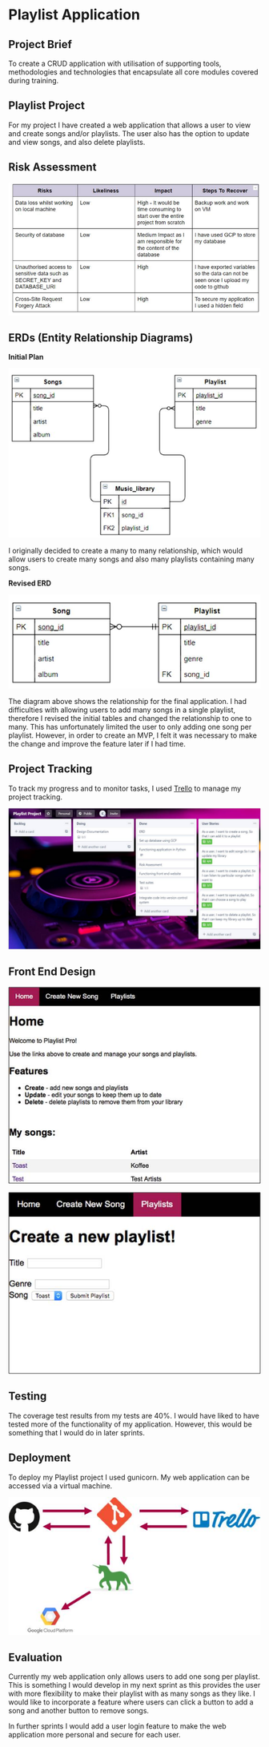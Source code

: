 # Playlist Application

## Project Brief
To create a CRUD application with utilisation of supporting tools, methodologies and technologies that encapsulate all core modules covered during training.

## Playlist Project
For my project I have created a web application that allows a user to view and create songs and/or playlists.
The user also has the option to update and view songs, and also delete playlists.

## Risk Assessment

![](/DocImages/RiskAssessment.jpg)

## ERDs (Entity Relationship Diagrams)

**Initial Plan**

![](/DocImages/ManyToMany.jpg)

I originally decided to create a many to many relationship, which would allow users to create many songs and also many playlists containing many songs.

**Revised ERD**

![](/DocImages/OneToMany.jpg)

The diagram above shows the relationship for the final application. I had difficulties with allowing users to add many songs in a single playlist, therefore I revised the initial tables and changed the relationship to one to many. This has unfortunately limited the user to only adding one song per playlist. However, in order to create an MVP, I felt it was necessary to make the change and improve the feature later if I had time.


## Project Tracking
To track my progress and to monitor tasks, I used [Trello](https://trello.com/b/4hpZ6MKn/playlist-project) to manage my project tracking. 

![](/DocImages/Trello.jpg)

## Front End Design

![](/DocImages/FrontDesign1.jpg)

![](/DocImages/FrontDesign2.jpg)

## Testing

The coverage test results from my tests are 40%.
I would have liked to have tested more of the functionality of my application. However, this would be something that I would do in later sprints.


## Deployment
To deploy my Playlist project I used gunicorn.
My web application can be accessed via a virtual machine.

![](/DocImages/CIPipeline.jpg)

## Evaluation
Currently my web application only allows users to add one song per playlist. This is something I would develop in my next sprint as this provides the user with more flexibility to make their playlist with as many songs as they like.
I would like to incorporate a feature where users can click a button to add a song and another button to remove songs.

In further sprints I would add a user login feature to make the web application more personal and secure for each user.
